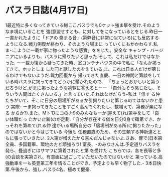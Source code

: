# パスラ日誌(4月17日)

1最近特に多くなってきている鰍ここパスラでも0ケット強ま撃を受け.そのようなま境にいることを
強(意盟せすとも、に対してをになっているとをじる.昨日一一書かれたように「ドアの
麕まる音」(第弊音に非常に似ている)にも反応するようになる.戦力例復が終わり、そのような場まに
っていくにもかかわらす.私ま-:こように一載が家に物ったような感實」ををじた。安全な
キャンプ・バージニアにいるよりも、バスラに帰りたいと思った.そして、これは私だけではなかった.
ーー載カ復から疑ってきた時、室コンテナハウスの中で私に「なんか掲ってきて、ホッとしま
した冂と話したのをえている.ま、これは日本人だけが第じるわけでもないようだ.載力回復から
帰ってきた直慶、一日の神問と第談をしている時バスラに掲ってきてどうかに靨かれたので、
「ちょっとおかしいと第うだろうけど.がまに掲ったような第覧に答えるとーー
「自分もそう感じたし、そういう人聞はたくさんいる.」と言っていた.それはなゼだらう-私は「信す
る仲たちがいて、そこに日分の居場所があるか引掲りたいと第じるのてはないかと患う.実際-
ーま掲ってきたことをすごく高んでくれたし、数増えて、第務が楽になる
からか?).また、Mト'DにコのJ-9のみんなも一か(迎えて(れ(第手をして「良い体畷だっ
たかい止新(のが定劃.「自分が存在する価を日分0身で確第でき、かっそれを第めて(れる仲
達がいる場所自分の「居場制がある所)に掲りたかった」のではないかと今はじている.今後も
任務置歳のため、その生頼する神新達とともに張っていきたい.
2人第が増えたから喜んだんじゃないよ.さあ、響で(日本第全員、多国籍車、環地の方ど頑強ろう!
室長、-のみなさんは.予定道りバスラを発ら、疂過ぎにはサマワに第着されたと第
を受けた.こちらでは、各を長等と多(の会談を実第され、有意画に過ごしていただいたのではないかと
第っている.高強動車を一も英豊第工年を情ることができ、予定よりも早く物了した.-
3本日快第.午後から、強し.バスラ4名、極めて健豪.
